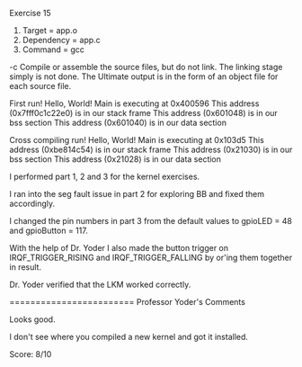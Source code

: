 Exercise 15

1) Target = app.o
2) Dependency = app.c
3) Command = gcc

-c Compile or assemble the source files, but do not link. The linking stage simply is not done. The Ultimate output is in the form of an object file for each source file.

First run!
Hello, World! Main is executing at 0x400596
This address (0x7fff0c1c22e0) is in our stack frame
This address (0x601048) is in our bss section
This address (0x601040) is in our data section

Cross compiling run!
Hello, World! Main is executing at 0x103d5
This address (0xbe814c54) is in our stack frame
This address (0x21030) is in our bss section
This address (0x21028) is in our data section

I performed part 1, 2 and 3 for the kernel exercises.

I ran into the seg fault issue in part 2 for exploring BB and fixed them accordingly.

I changed the pin numbers in part 3 from the default values to gpioLED = 48 and gpioButton = 117.

With the help of Dr. Yoder I also made the button trigger on IRQF_TRIGGER_RISING and IRQF_TRIGGER_FALLING by or'ing them together in result.

Dr. Yoder verified that the LKM worked correctly.

========================
Professor Yoder's Comments

Looks good.  

I don't see where you compiled a new kernel and got it installed.

Score:  8/10
